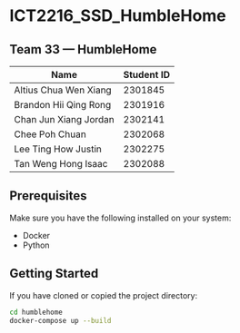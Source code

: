 # ICT2216_SSD_HumbleHome

## Team 33 — HumbleHome

| Name                    | Student ID |
|-------------------------|------------|
| Altius Chua Wen Xiang  | 2301845    |
| Brandon Hii Qing Rong  | 2301916    |
| Chan Jun Xiang Jordan  | 2302141    |
| Chee Poh Chuan         | 2302068    |
| Lee Ting How Justin    | 2302275    |
| Tan Weng Hong Isaac    | 2302088    |


## Prerequisites

Make sure you have the following installed on your system:
- Docker
- Python

## Getting Started

If you have cloned or copied the project directory:

```bash
cd humblehome
docker-compose up --build
